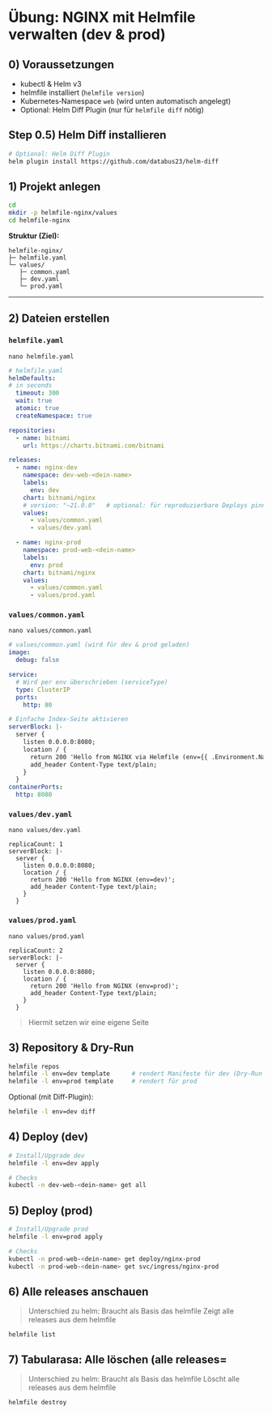 # Übung: NGINX mit Helmfile verwalten (dev & prod)

## 0) Voraussetzungen

* kubectl & Helm v3
* helmfile installiert (`helmfile version`)
* Kubernetes‐Namespace `web` (wird unten automatisch angelegt)
* Optional: Helm Diff Plugin (nur für `helmfile diff` nötig)

## Step 0.5) Helm Diff installieren 


```bash
# Optional: Helm Diff Plugin
helm plugin install https://github.com/databus23/helm-diff
```

## 1) Projekt anlegen

```bash
cd
mkdir -p helmfile-nginx/values
cd helmfile-nginx
```

**Struktur (Ziel):**

```
helmfile-nginx/
├─ helmfile.yaml
└─ values/
   ├─ common.yaml
   ├─ dev.yaml
   └─ prod.yaml
```

---

## 2) Dateien erstellen

### `helmfile.yaml`

```
nano helmfile.yaml
```

```yaml
# helmfile.yaml
helmDefaults:
# in seconds 
  timeout: 300
  wait: true
  atomic: true
  createNamespace: true

repositories:
  - name: bitnami
    url: https://charts.bitnami.com/bitnami

releases:
  - name: nginx-dev
    namespace: dev-web-<dein-name>
    labels:
      env: dev
    chart: bitnami/nginx
    # version: "~21.0.0"   # optional: für reproduzierbare Deploys pinnen
    values:
      - values/common.yaml
      - values/dev.yaml

  - name: nginx-prod
    namespace: prod-web-<dein-name>
    labels:
      env: prod
    chart: bitnami/nginx
    values:
      - values/common.yaml
      - values/prod.yaml
```

### `values/common.yaml`

```
nano values/common.yaml
```

```yaml
# values/common.yaml (wird für dev & prod geladen)
image:
  debug: false

service:
  # Wird per env überschrieben (serviceType)
  type: ClusterIP
  ports:
    http: 80

# Einfache Index-Seite aktivieren
serverBlock: |-
  server {
    listen 0.0.0.0:8080;
    location / {
      return 200 'Hello from NGINX via Helmfile (env={{ .Environment.Name }})';
      add_header Content-Type text/plain;
    }
  }
containerPorts:
  http: 8080

```

### `values/dev.yaml`

```
nano values/dev.yaml
```

```
replicaCount: 1
serverBlock: |-
  server {
    listen 0.0.0.0:8080;
    location / {
      return 200 'Hello from NGINX (env=dev)';
      add_header Content-Type text/plain;
    }
  }

```

### `values/prod.yaml`

```
nano values/prod.yaml
```

```
replicaCount: 2
serverBlock: |-
  server {
    listen 0.0.0.0:8080;
    location / {
      return 200 'Hello from NGINX (env=prod)';
      add_header Content-Type text/plain;
    }
  }
```

> Hiermit setzen wir eine eigene Seite 


## 3) Repository & Dry-Run

```bash
helmfile repos
helmfile -l env=dev template      # rendert Manifeste für dev (Dry-Run ohne Cluster)
helmfile -l env=prod template     # rendert für prod
```

Optional (mit Diff-Plugin):

```bash
helmfile -l env=dev diff
```

## 4) Deploy (dev)

```bash
# Install/Upgrade dev
helmfile -l env=dev apply

# Checks
kubectl -n dev-web-<dein-name> get all
```

## 5) Deploy (prod)

```bash
# Install/Upgrade prod
helmfile -l env=prod apply

# Checks
kubectl -n prod-web-<dein-name> get deploy/nginx-prod
kubectl -n prod-web-<dein-name> get svc/ingress/nginx-prod
```

## 6) Alle releases anschauen 

> Unterschied zu helm: Braucht als Basis das helmfile
> Zeigt alle releases aus dem helmfile

```
helmfile list
```

## 7) Tabularasa: Alle löschen (alle releases= 

> Unterschied zu helm: Braucht als Basis das helmfile
> Löscht alle releases aus dem helmfile



```
helmfile destroy
```
